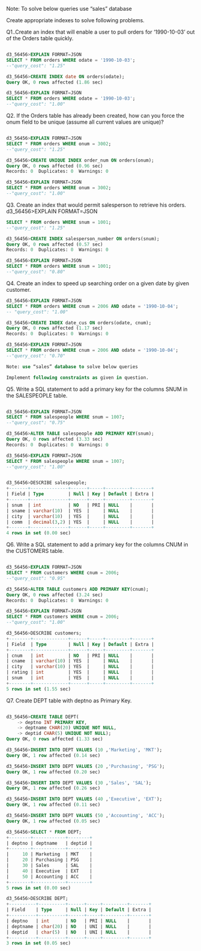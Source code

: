 Note: To solve below queries use “sales” database

Create appropriate indexes to solve following problems.

Q1..Create an index that will enable a user to pull orders for ‘1990-10-03’ out of the Orders table quickly.

```sql

d3_56456>EXPLAIN FORMAT=JSON
SELECT * FROM orders WHERE odate = '1990-10-03';
--"query_cost": "1.25"

d3_56456>CREATE INDEX date ON orders(odate);
Query OK, 0 rows affected (1.86 sec)

d3_56456>EXPLAIN FORMAT=JSON
SELECT * FROM orders WHERE odate = '1990-10-03';
--"query_cost": "1.00"

```

Q2. If the Orders table has already been created, how can you force the onum field to be unique (assume all current values are unique)?

```SQL

d3_56456>EXPLAIN FORMAT=JSON
SELECT * FROM orders WHERE onum = 3002;
--"query_cost": "1.25"

d3_56456>CREATE UNIQUE INDEX order_num ON orders(onum);
Query OK, 0 rows affected (0.96 sec)
Records: 0  Duplicates: 0  Warnings: 0

d3_56456>EXPLAIN FORMAT=JSON
SELECT * FROM orders WHERE onum = 3002;
--"query_cost": "1.00"

```

Q3. Create an index that would permit salesperson to retrieve his orders.
d3_56456>EXPLAIN FORMAT=JSON

```SQL
SELECT * FROM orders WHERE snum = 1001;
--"query_cost": "1.25"

d3_56456>CREATE INDEX salesperson_number ON orders(snum);
Query OK, 0 rows affected (0.57 sec)
Records: 0  Duplicates: 0  Warnings: 0

d3_56456>EXPLAIN FORMAT=JSON
SELECT * FROM orders WHERE snum = 1001;
--"query_cost": "0.80"
```

Q4. Create an index to speed up searching order on a given date by given customer.

```SQL
d3_56456>EXPLAIN FORMAT=JSON
SELECT * FROM orders WHERE cnum = 2006 AND odate = '1990-10-04';
-- "query_cost": "1.00"

d3_56456>CREATE INDEX date_cus ON orders(odate, cnum);
Query OK, 0 rows affected (1.17 sec)
Records: 0  Duplicates: 0  Warnings: 0

d3_56456>EXPLAIN FORMAT=JSON
SELECT * FROM orders WHERE cnum = 2006 AND odate = '1990-10-04';
--"query_cost": "0.70"
```
```SQL
Note: use “sales” database to solve below queries

Implement following constraints as given in question.
```


Q5. Write a SQL statement to add a primary key for the columns SNUM in the SALESPEOPLE table.
```SQL

d3_56456>EXPLAIN FORMAT=JSON
SELECT * FROM salespeople WHERE snum = 1007;
--"query_cost": "0.75"

d3_56456>ALTER TABLE salespeople ADD PRIMARY KEY(snum);
Query OK, 0 rows affected (3.33 sec)
Records: 0  Duplicates: 0  Warnings: 0

d3_56456>EXPLAIN FORMAT=JSON
SELECT * FROM salespeople WHERE snum = 1007;
--"query_cost": "1.00"


d3_56456>DESCRIBE salespeople;
+-------+--------------+------+-----+---------+-------+
| Field | Type         | Null | Key | Default | Extra |
+-------+--------------+------+-----+---------+-------+
| snum  | int          | NO   | PRI | NULL    |       |
| sname | varchar(10)  | YES  |     | NULL    |       |
| city  | varchar(10)  | YES  |     | NULL    |       |
| comm  | decimal(3,2) | YES  |     | NULL    |       |
+-------+--------------+------+-----+---------+-------+
4 rows in set (0.00 sec)

```

Q6. Write a SQL statement to add a primary key for the columns CNUM in the CUSTOMERS table.
```SQL

d3_56456>EXPLAIN FORMAT=JSON
SELECT * FROM customers WHERE cnum = 2006;
--"query_cost": "0.95"

d3_56456>ALTER TABLE customers ADD PRIMARY KEY(cnum);
Query OK, 0 rows affected (3.24 sec)
Records: 0  Duplicates: 0  Warnings: 0

d3_56456>EXPLAIN FORMAT=JSON
SELECT * FROM customers WHERE cnum = 2006;
--"query_cost": "1.00"

d3_56456>DESCRIBE customers;
+--------+-------------+------+-----+---------+-------+
| Field  | Type        | Null | Key | Default | Extra |
+--------+-------------+------+-----+---------+-------+
| cnum   | int         | NO   | PRI | NULL    |       |
| cname  | varchar(10) | YES  |     | NULL    |       |
| city   | varchar(10) | YES  |     | NULL    |       |
| rating | int         | YES  |     | NULL    |       |
| snum   | int         | YES  |     | NULL    |       |
+--------+-------------+------+-----+---------+-------+
5 rows in set (1.55 sec)

```

Q7. Create DEPT table with deptno as Primary Key.
```SQL

d3_56456>CREATE TABLE DEPT(
    -> deptno INT PRIMARY KEY,
    -> deptname CHAR(20) UNIQUE NOT NULL,
    -> deptid CHAR(5) UNIQUE NOT NULL);
Query OK, 0 rows affected (1.33 sec)

d3_56456>INSERT INTO DEPT VALUES (10 ,'Marketing', 'MKT');
Query OK, 1 row affected (0.14 sec)

d3_56456>INSERT INTO DEPT VALUES (20 ,'Purchasing', 'PSG');
Query OK, 1 row affected (0.20 sec)

d3_56456>INSERT INTO DEPT VALUES (30 ,'Sales', 'SAL');
Query OK, 1 row affected (0.26 sec)

d3_56456>INSERT INTO DEPT VALUES (40 ,'Executive', 'EXT');
Query OK, 1 row affected (0.11 sec)

d3_56456>INSERT INTO DEPT VALUES (50 ,'Accounting', 'ACC');
Query OK, 1 row affected (0.05 sec)

d3_56456>SELECT * FROM DEPT;
+--------+------------+--------+
| deptno | deptname   | deptid |
+--------+------------+--------+
|     10 | Marketing  | MKT    |
|     20 | Purchasing | PSG    |
|     30 | Sales      | SAL    |
|     40 | Executive  | EXT    |
|     50 | Accounting | ACC    |
+--------+------------+--------+
5 rows in set (0.00 sec)

d3_56456>DESCRIBE DEPT;
+----------+----------+------+-----+---------+-------+
| Field    | Type     | Null | Key | Default | Extra |
+----------+----------+------+-----+---------+-------+
| deptno   | int      | NO   | PRI | NULL    |       |
| deptname | char(20) | NO   | UNI | NULL    |       |
| deptid   | char(5)  | NO   | UNI | NULL    |       |
+----------+----------+------+-----+---------+-------+
3 rows in set (0.05 sec)

```